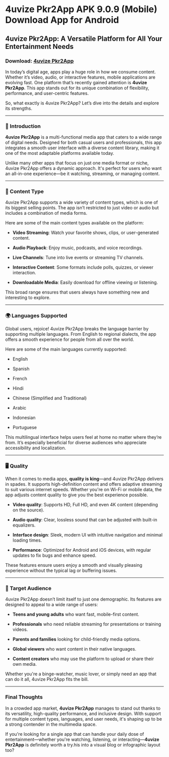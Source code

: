 ﻿# 4uvize Pkr2App APK 9.0.9 (Mobile) Download App for Android
## 4uvize Pkr2App: A Versatile Platform for All Your Entertainment Needs
### Download: [4uvize Pkr2App](https://byvn.net/hH6C)
In today’s digital age, apps play a huge role in how we consume content. Whether it’s video, audio, or interactive features, mobile applications are evolving fast. One platform that’s recently gained attention is **4uvize Pkr2App**. This app stands out for its unique combination of flexibility, performance, and user-centric features.

So, what exactly is 4uvize Pkr2App? Let’s dive into the details and explore its strengths.

----------

### 🔹 Introduction

**4uvize Pkr2App** is a multi-functional media app that caters to a wide range of digital needs. Designed for both casual users and professionals, this app integrates a smooth user interface with a diverse content library, making it one of the most adaptable platforms available today.

Unlike many other apps that focus on just one media format or niche, 4uvize Pkr2App offers a dynamic approach. It's perfect for users who want an all-in-one experience—be it watching, streaming, or managing content.

----------

### 📁 Content Type

4uvize Pkr2App supports a wide variety of content types, which is one of its biggest selling points. The app isn’t restricted to just video or audio but includes a combination of media forms.

Here are some of the main content types available on the platform:

-   **Video Streaming**: Watch your favorite shows, clips, or user-generated content.
    
-   **Audio Playback**: Enjoy music, podcasts, and voice recordings.
    
-   **Live Channels**: Tune into live events or streaming TV channels.
    
-   **Interactive Content**: Some formats include polls, quizzes, or viewer interaction.
    
-   **Downloadable Media**: Easily download for offline viewing or listening.
    

This broad range ensures that users always have something new and interesting to explore.

----------

### 🌍 Languages Supported

Global users, rejoice! 4uvize Pkr2App breaks the language barrier by supporting multiple languages. From English to regional dialects, the app offers a smooth experience for people from all over the world.

Here are some of the main languages currently supported:

-   English
    
-   Spanish
    
-   French
    
-   Hindi
    
-   Chinese (Simplified and Traditional)
    
-   Arabic
    
-   Indonesian
    
-   Portuguese
    

This multilingual interface helps users feel at home no matter where they’re from. It’s especially beneficial for diverse audiences who appreciate accessibility and localization.

----------

### 🖥️ Quality

When it comes to media apps, **quality is king**—and 4uvize Pkr2App delivers in spades. It supports high-definition content and offers adaptive streaming to suit various internet speeds. Whether you're on Wi-Fi or mobile data, the app adjusts content quality to give you the best experience possible.

-   **Video quality**: Supports HD, Full HD, and even 4K content (depending on the source).
    
-   **Audio quality**: Clear, lossless sound that can be adjusted with built-in equalizers.
    
-   **Interface design**: Sleek, modern UI with intuitive navigation and minimal loading times.
    
-   **Performance**: Optimized for Android and iOS devices, with regular updates to fix bugs and enhance speed.
    

These features ensure users enjoy a smooth and visually pleasing experience without the typical lag or buffering issues.

----------

### 🎯 Target Audience

4uvize Pkr2App doesn’t limit itself to just one demographic. Its features are designed to appeal to a wide range of users:

-   **Teens and young adults** who want fast, mobile-first content.
    
-   **Professionals** who need reliable streaming for presentations or training videos.
    
-   **Parents and families** looking for child-friendly media options.
    
-   **Global viewers** who want content in their native languages.
    
-   **Content creators** who may use the platform to upload or share their own media.
    

Whether you're a binge-watcher, music lover, or simply need an app that can do it all, 4uvize Pkr2App fits the bill.

----------

### Final Thoughts

In a crowded app market, **4uvize Pkr2App** manages to stand out thanks to its versatility, high-quality performance, and inclusive design. With support for multiple content types, languages, and user needs, it's shaping up to be a strong contender in the multimedia space.

If you're looking for a single app that can handle your daily dose of entertainment—whether you're watching, listening, or interacting—**4uvize Pkr2App** is definitely worth a try.his into a visual blog or infographic layout too?
